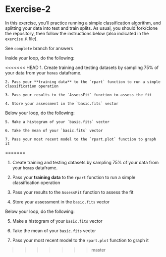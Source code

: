 # Exercise-2
In this exercise, you'll practice running a simple classification algorithm, and splitting your data into test and train splits. As usual, you should fork/clone the repository, then follow the instructions below (also indicated in the `exercise.R` file).

See `complete` branch for answers

Inside your loop, do the following:

<<<<<<< HEAD
    1. Create training and testing datasets by sampling 75% of your data from your `homes` dataframe.

    2. Pass your **training data** to the `rpart` function to run a simple classification operation

    3. Pass your results to the `AssessFit` function to assess the fit

    4. Store your assessment in the `basic.fits` vector

Below your loop, do the following:

    5. Make a histogram of your `basic.fits` vector

    6. Take the mean of your `basic.fits` vector

    7. Pass your most recent model to the `rpart.plot` function to graph it
=======
1. Create training and testing datasets by sampling 75% of your data from your `homes` dataframe.

2. Pass your **training data** to the `rpart` function to run a simple classification operation

3. Pass your results to the `AssessFit` function to assess the fit

4. Store your assessment in the `basic.fits` vector

Below your loop, do the following:

5. Make a histogram of your `basic.fits` vector

6. Take the mean of your `basic.fits` vector

7. Pass your most recent model to the `rpart.plot` function to graph it
>>>>>>> master
